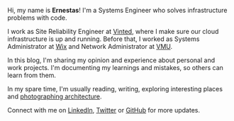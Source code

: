 Hi, my name is **Ernestas**! I'm a Systems Engineer who solves infrastructure problems with code.

I work as Site Reliability Engineer at [Vinted](https://vinted.com), where I make sure our cloud infrastructure is up and running. Before that, I worked as Systems Administrator at [Wix](https://wix.com) and Network Administrator at [VMU](https://www.vdu.lt/en).

In this blog, I'm sharing my opinion and experience about personal and work projects. I'm documenting my learnings and mistakes, so others can learn from them.

In my spare time, I'm usually reading, writing, exploring interesting places and [photographing architecture](https://www.instagram.com/ernestas.n/).

Connect with me on <a href="https://linkedin.com/in/{{ site.author.linkedin }}">LinkedIn</a>, <a href="https://twitter.com/{{ site.author.twitter }}" target="_blank">Twitter</a> or <a href="https://github.com/{{ site.author.github }}" target="_blank">GitHub</a> for more updates.
